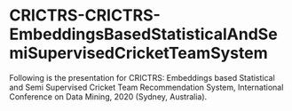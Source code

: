# CRICTRS-CRICTRS-EmbeddingsBasedStatisticalAndSemiSupervisedCricketTeamSystem
Following is the presentation for CRICTRS: Embeddings based Statistical and Semi Supervised Cricket Team Recommendation System, International Conference on Data Mining, 2020 (Sydney, Australia).

